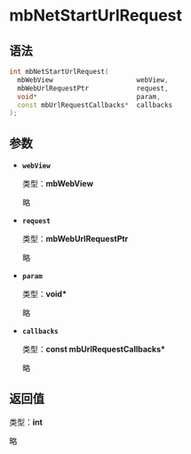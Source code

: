 # mbNetStartUrlRequest

## 语法

``` cpp
int mbNetStartUrlRequest(
  mbWebView                     webView,
  mbWebUrlRequestPtr            request,
  void*                         param,
  const mbUrlRequestCallbacks*  callbacks
);
```

## 参数

- **`webView`**

  类型：**mbWebView**

  略

- **`request`**

  类型：**mbWebUrlRequestPtr**

  略

- **`param`**

  类型：**void\***

  略

- **`callbacks`**

  类型：**const mbUrlRequestCallbacks\***

  略

## 返回值

类型：**int**

略
